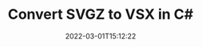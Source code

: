 ---
############################# Static ############################
layout: "auto-gen-conversion"
date: 2022-03-01T15:12:22
draft: false
otherformats: bmp dcm emf emz gif ico jp2 jpeg jpg png pps ppsx ppt pptx psb psd svg svgz tga tif tiff webp wmf wmz
breadcrumb: SVGZ to VSX in C#

############################# Head ############################
head_title: "SVGZ to VSX Converter in C#"
head_description: "Convert SVGZ to VSX in .NET using a few lines of code. Use the GroupDocs Document Conversion API to convert over 160 file formats."

############################# Header ############################
title: "Convert SVGZ to VSX in C#"
description: "SVGZ to VSX conversion with a few lines of .NET code"
bg_image: "https://cms.admin.containerize.com/templates/aspose/App_Themes/V3/images/bg/header1.png"
bg_overlay: false
button:
    enable: true

############################# SubMenu ############################
submenu:
    enable: true

    left:
        img_alt: "GroupDocs.Conversion for .NET"
        image: "https://cms.admin.containerize.com/templates/groupdocs/images/product-logos/90x90-noborder/groupdocs-conversion-net.png"
        product: "GroupDocs.Conversion"
        platform: ".NET"



############################# About ############################
about:
    enable: true
    title: "About GroupDocs.Conversion for .NET API"
    content: |
        [GroupDocs.Conversion for .NET](https://products.groupdocs.com/conversion/net/) can be used to convert Microsoft Word, Excel, PowerPoint, PDF, Visio and other formats. GroupDocs.Conversion is a standalone API that is suitable for back-end and internal systems where high performance is required. It does not depend on any software such as Microsoft or Open Office.
    

overview:
    enable: true
    content: |
        Convert your SVGZ files to VSX in .NET easily. You can use just a couple of C# code lines in any platform of your choice like - Windows, Linux, macOS.
        You can try SVGZ to VSX conversion for free and evaluate conversion results quality.  Along with simple file conversion scenarios you can try more advanced options for loading source SVGZ file and for saving output VSX result. 
        
        For example, for the source SVGZ file you may use the following load options:

        * auto-detect file format;
        * specify password for protected files (if file format supports it);
        * replace missing fonts to preserve document appearance.
        
        There are also advanced convert options for the VSX file:

        * convert specific document page or page range;
        * add a watermark to the converted VSX file and many more.

        Once conversion is completed you can save your VSX file to the local file path or any third-party storage like FTP, Amazon S3, Google Drive, Dropbox etc. Please note - to convert SVGZ to VSX there is no need for any additional software installed - like MS Office, Open Office, Adobe Acrobat Reader etc.


############################# Steps ############################
steps:
    enable: true
    title_left: "Steps to convert SVGZ to VSX in C#"
    content_left: |
        [GroupDocs.Conversion for .NET](https://products.groupdocs.com/conversion/net/) makes it easy for developers to convert a SVGZ file to VSX with a few lines of code.
        
        * Create an instance of the Converter class and provide the file SVGZ with the full path
        * Create and set ConvertOptions for VSX type.
        * Call the Converter.Convert method and pass the full path and format (VSX) as a parameter

    title_right: "System Requirements"
    content_right: |
        Basic conversion with GroupDocs.Conversion for .NET can be done in just a few simple steps. Our APIs are supported on all major platforms and operating systems. Before executing the code below, make sure you have the following prerequisites installed on your system.

        * Operating systems: Microsoft Windows, Linux, MacOS
        * Development environments: Microsoft Visual Studio, Xamarin, MonoDevelop
        * Frameworks: .NET Framework, .NET Standard, .NET Core, Mono
        * Get the latest GroupDocs.Conversion for .NET from [Nuget](https://www.nuget.org/packages/groupdocs.conversion)
         
    code: |
        ```csharp    
        // Load SVGZ file
        var converter = new GroupDocs.Conversion.Converter("input.svgz");
        // Set conversion parameters for VSX format
        var convertOptions = converter.GetPossibleConversions()["vsx"].ConvertOptions;
        // Convert to VSX format
        converter.Convert("output.vsx", convertOptions);
        ```

demos:
    enable: true
    title: "SVGZ to VSX Live Demo"
    content: |
       Convert SVGZ to VSX now by visiting the [GroupDocs.Conversion App](https://products.groupdocs.app/conversion/family) website. Online demo has the following advantages
          

more_formats:
    enable: true
    title: "Other supported SVGZ conversions in C#"
    content: "You can also convert SVGZ to many other file formats. Please see the list below."
       
       
back_to_top:
    enable: true
---